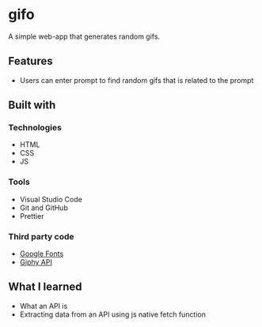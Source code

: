 # gifo
A simple web-app that generates random gifs.

## Features
* Users can enter prompt to find random gifs that is related to the prompt

## Built with

### Technologies

* HTML
* CSS
* JS

### Tools

* Visual Studio Code
* Git and GitHub
* Prettier

### Third party code

* [Google Fonts](https://fonts.google.com/)
* [Giphy API](https://giphy.com/)


##  What I learned

* What an API is
* Extracting data from an API using js native fetch function


